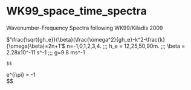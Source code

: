 # WK99_space_time_spectra
Wavenumber-Frequency Spectra following WK99/Kiladis 2009


$'\frac{\sqrt{gh_e}}{\beta}(\frac{\omega^2}{gh_e}-k^2-\frac{k}{\omega}\beta)=2n+1'$
 n=-1,0,1,2,3,4. \;\;\; h_e = 12,25,50,90m. \;\;\; \beta = 2.28x10^-11 s^-1 \;\;\; g=9.8 ms^-1 
 

    $$ 
e^{i\pi} = -1     
    $$

